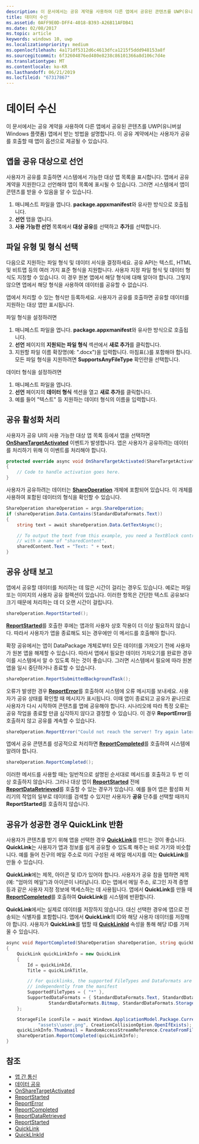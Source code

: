 ```yaml
---
description: 이 문서에서는 공유 계약을 사용하여 다른 앱에서 공유된 콘텐츠를 UWP(유니버설 Windows 플랫폼) 앱에서 받는 방법을 설명합니다. 이 공유 계약에서는 사용자가 공유를 호출할 때 앱이 옵션으로 제공될 수 있습니다.
title: 데이터 수신
ms.assetid: 0AFF9E0D-DFF4-4018-B393-A26B11AFDB41
ms.date: 02/08/2017
ms.topic: article
keywords: windows 10, uwp
ms.localizationpriority: medium
ms.openlocfilehash: 4a171df5312d6c4613dfca1215f5ddd948153a8f
ms.sourcegitcommit: 6f32604876ed480e8238c86101366a8d106c7d4e
ms.translationtype: MT
ms.contentlocale: ko-KR
ms.lasthandoff: 06/21/2019
ms.locfileid: "67317867"
---
```

# <a name="receive-data"></a>데이터 수신



이 문서에서는 공유 계약을 사용하여 다른 앱에서 공유된 콘텐츠를 UWP(유니버설 Windows 플랫폼) 앱에서 받는 방법을 설명합니다. 이 공유 계약에서는 사용자가 공유를 호출할 때 앱이 옵션으로 제공될 수 있습니다.

## <a name="declare-your-app-as-a-share-target"></a>앱을 공유 대상으로 선언

사용자가 공유를 호출하면 시스템에서 가능한 대상 앱 목록을 표시합니다. 앱에서 공유 계약을 지원한다고 선언해야 앱이 목록에 표시될 수 있습니다. 그러면 시스템에서 앱이 콘텐츠를 받을 수 있음을 알 수 있습니다.

1.  매니페스트 파일을 엽니다. **package.appxmanifest**와 유사한 방식으로 호출됩니다.
2.  **선언** 탭을 엽니다.
3.  **사용 가능한 선언** 목록에서 **대상 공유**를 선택하고 **추가**를 선택합니다.

## <a name="choose-file-types-and-formats"></a>파일 유형 및 형식 선택

다음으로 지원하는 파일 형식 및 데이터 서식을 결정하세요. 공유 API는 텍스트, HTML 및 비트맵 등의 여러 가지 표준 형식을 지원합니다. 사용자 지정 파일 형식 및 데이터 형식도 지정할 수 있습니다. 이 경우 원본 앱에서 해당 형식에 대해 알아야 합니다. 그렇지 않으면 앱에서 해당 형식을 사용하여 데이터를 공유할 수 없습니다.

앱에서 처리할 수 있는 형식만 등록하세요. 사용자가 공유를 호출하면 공유할 데이터를 지원하는 대상 앱만 표시됩니다.

파일 형식을 설정하려면

1.  매니페스트 파일을 엽니다. **package.appxmanifest**와 유사한 방식으로 호출됩니다.
2.  **선언** 페이지의 **지원되는 파일 형식** 섹션에서 **새로 추가**를 클릭합니다.
3.  지원할 파일 이름 확장명(예: ".docx")을 입력합니다. 마침표(.)를 포함해야 합니다. 모든 파일 형식을 지원하려면 **SupportsAnyFileType** 확인란을 선택합니다.

데이터 형식을 설정하려면

1.  매니페스트 파일을 엽니다.
2.  **선언** 페이지의 **데이터 형식** 섹션을 열고 **새로 추가**를 클릭합니다.
3.  예를 들어 "텍스트" 등 지원하는 데이터 형식의 이름을 입력합니다.

## <a name="handle-share-activation"></a>공유 활성화 처리

사용자가 공유 UI의 사용 가능한 대상 앱 목록 등에서 앱을 선택하면 [**OnShareTargetActivated**](https://docs.microsoft.com/uwp/api/Windows.UI.Xaml.Application#Windows_UI_Xaml_Application_OnShareTargetActivated_Windows_ApplicationModel_Activation_ShareTargetActivatedEventArgs_) 이벤트가 발생합니다. 앱은 사용자가 공유하려는 데이터를 처리하기 위해 이 이벤트를 처리해야 합니다.

<!-- For some reason, the snippets in this file are all inline in the WDCML topic. Suggest moving to VS project with rest of snippets. -->
```cs
protected override async void OnShareTargetActivated(ShareTargetActivatedEventArgs args)
{
    // Code to handle activation goes here. 
} 
```

사용자가 공유하려는 데이터는 [**ShareOperation**](https://docs.microsoft.com/uwp/api/Windows.ApplicationModel.DataTransfer.ShareTarget.ShareOperation) 개체에 포함되어 있습니다. 이 개체를 사용하여 포함된 데이터의 형식을 확인할 수 있습니다.

```cs
ShareOperation shareOperation = args.ShareOperation;
if (shareOperation.Data.Contains(StandardDataFormats.Text))
{
    string text = await shareOperation.Data.GetTextAsync();

    // To output the text from this example, you need a TextBlock control
    // with a name of "sharedContent".
    sharedContent.Text = "Text: " + text;
} 
```

## <a name="report-sharing-status"></a>공유 상태 보고

앱에서 공유할 데이터를 처리하는 데 많은 시간이 걸리는 경우도 있습니다. 예로는 파일 또는 이미지의 사용자 공유 컬렉션이 있습니다. 이러한 항목은 간단한 텍스트 공유보다 크기 때문에 처리하는 데 더 오랜 시간이 걸립니다.

```cs
shareOperation.ReportStarted(); 
```

[  **ReportStarted**](https://docs.microsoft.com/uwp/api/windows.applicationmodel.datatransfer.sharetarget.shareoperation.reportstarted)를 호출한 후에는 앱과의 사용자 상호 작용이 더 이상 필요하지 않습니다. 따라서 사용자가 앱을 종료해도 되는 경우에만 이 메서드를 호출해야 합니다.

확장 공유에서는 앱이 DataPackage 개체로부터 모든 데이터를 가져오기 전에 사용자가 원본 앱을 해제할 수 있습니다. 따라서 앱에서 필요한 데이터 가져오기를 완료한 경우 이를 시스템에서 알 수 있도록 하는 것이 좋습니다. 그러면 시스템에서 필요에 따라 원본 앱을 일시 중단하거나 종료할 수 있습니다.

```cs
shareOperation.ReportSubmittedBackgroundTask(); 
```

오류가 발생한 경우 [**ReportError**](https://docs.microsoft.com/uwp/api/Windows.ApplicationModel.DataTransfer.ShareTarget.ShareOperation#Windows_ApplicationModel_DataTransfer_ShareTarget_ShareOperation_ReportError_System_String_)를 호출하여 시스템에 오류 메시지를 보내세요. 사용자가 공유 상태를 확인할 때 메시지가 표시됩니다. 이때 앱이 종료되고 공유가 끝나므로 사용자가 다시 시작하여 콘텐츠를 앱에 공유해야 합니다. 시나리오에 따라 특정 오류는 공유 작업을 종료할 만큼 심각하지 않다고 결정할 수 있습니다. 이 경우 **ReportError**를 호출하지 않고 공유를 계속할 수 있습니다.

```cs
shareOperation.ReportError("Could not reach the server! Try again later."); 
```

앱에서 공유 콘텐츠를 성공적으로 처리하면 [**ReportCompleted**](https://docs.microsoft.com/uwp/api/windows.applicationmodel.datatransfer.sharetarget.shareoperation.reportcompleted)를 호출하여 시스템에 알려야 합니다.

```cs
shareOperation.ReportCompleted();
```

이러한 메서드를 사용할 때는 일반적으로 설명된 순서대로 메서드를 호출하고 두 번 이상 호출하지 않습니다. 그러나 대상 앱이 [**ReportStarted**](https://docs.microsoft.com/uwp/api/windows.applicationmodel.datatransfer.sharetarget.shareoperation.reportstarted) 전에 [**ReportDataRetrieved**](https://docs.microsoft.com/uwp/api/windows.applicationmodel.datatransfer.sharetarget.shareoperation.reportdataretrieved)를 호출할 수 있는 경우가 있습니다. 예를 들어 앱은 활성화 처리기의 작업의 일부로 데이터를 검색할 수 있지만 사용자가 **공유** 단추를 선택할 때까지 **ReportStarted**를 호출하지 않습니다.

## <a name="return-a-quicklink-if-sharing-was-successful"></a>공유가 성공한 경우 QuickLink 반환

사용자가 콘텐츠를 받기 위해 앱을 선택한 경우 [**QuickLink**](https://docs.microsoft.com/uwp/api/Windows.ApplicationModel.DataTransfer.ShareTarget.QuickLink)를 만드는 것이 좋습니다. **QuickLink**는 사용자가 앱과 정보를 쉽게 공유할 수 있도록 해주는 바로 가기와 비슷합니다. 예를 들어 친구의 메일 주소로 미리 구성된 새 메일 메시지를 여는 **QuickLink**를 만들 수 있습니다.

**QuickLink**에는 제목, 아이콘 및 ID가 있어야 합니다. 사용자가 공유 참을 탭하면 제목(예: "엄마의 메일")과 아이콘이 나타납니다. ID는 앱에서 메일 주소, 로그인 자격 증명 등과 같은 사용자 지정 정보에 액세스하는 데 사용됩니다. 앱에서 **QuickLink**를 만들 때 [**ReportCompleted**](https://docs.microsoft.com/uwp/api/windows.applicationmodel.datatransfer.sharetarget.shareoperation.reportcompleted)를 호출하여 **QuickLink**를 시스템에 반환합니다.

**QuickLink**에서는 실제로 데이터를 저장하지 않습니다. 대신 선택한 경우에 앱으로 전송되는 식별자를 포함합니다. 앱에서 **QuickLink**의 ID와 해당 사용자 데이터를 저장해야 합니다. 사용자가 **QuickLink**를 탭할 때 [**QuickLinkId**](https://docs.microsoft.com/uwp/api/windows.applicationmodel.datatransfer.sharetarget.shareoperation.quicklinkid) 속성을 통해 해당 ID를 가져올 수 있습니다.

```cs
async void ReportCompleted(ShareOperation shareOperation, string quickLinkId, string quickLinkTitle)
{
    QuickLink quickLinkInfo = new QuickLink
    {
        Id = quickLinkId,
        Title = quickLinkTitle,

        // For quicklinks, the supported FileTypes and DataFormats are set 
        // independently from the manifest
        SupportedFileTypes = { "*" },
        SupportedDataFormats = { StandardDataFormats.Text, StandardDataFormats.Uri, 
                StandardDataFormats.Bitmap, StandardDataFormats.StorageItems }
    };

    StorageFile iconFile = await Windows.ApplicationModel.Package.Current.InstalledLocation.CreateFileAsync(
            "assets\\user.png", CreationCollisionOption.OpenIfExists);
    quickLinkInfo.Thumbnail = RandomAccessStreamReference.CreateFromFile(iconFile);
    shareOperation.ReportCompleted(quickLinkInfo);
}
```

## <a name="see-also"></a>참조 

* [앱 간 통신](index.md)
* [데이터 공유](share-data.md)
* [OnShareTargetActivated](https://docs.microsoft.com/uwp/api/windows.ui.xaml.application.onsharetargetactivated)
* [ReportStarted](https://docs.microsoft.com/uwp/api/windows.applicationmodel.datatransfer.sharetarget.shareoperation.reportstarted)
* [ReportError](https://docs.microsoft.com/uwp/api/windows.applicationmodel.datatransfer.sharetarget.shareoperation.reporterror)
* [ReportCompleted](https://docs.microsoft.com/uwp/api/windows.applicationmodel.datatransfer.sharetarget.shareoperation.reportcompleted)
* [ReportDataRetrieved](https://docs.microsoft.com/uwp/api/windows.applicationmodel.datatransfer.sharetarget.shareoperation.reportdataretrieved)
* [ReportStarted](https://docs.microsoft.com/uwp/api/windows.applicationmodel.datatransfer.sharetarget.shareoperation.reportstarted)
* [QuickLink](https://docs.microsoft.com/uwp/api/windows.applicationmodel.datatransfer.sharetarget.quicklink)
* [QuickLInkId](https://docs.microsoft.com/uwp/api/windows.applicationmodel.datatransfer.sharetarget.quicklink.id)
